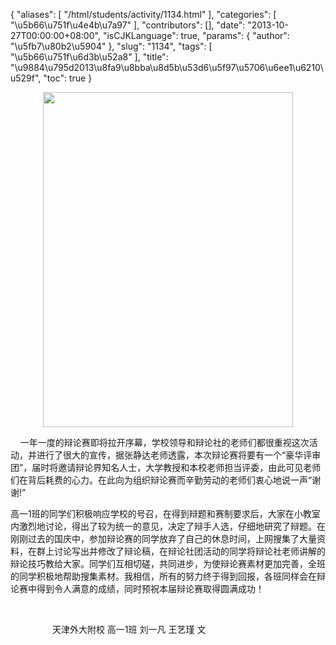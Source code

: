 {
    "aliases": [
        "/html/students/activity/1134.html"
    ],
    "categories": [
        "\u5b66\u751f\u4e4b\u7a97"
    ],
    "contributors": [],
    "date": "2013-10-27T00:00:00+08:00",
    "isCJKLanguage": true,
    "params": {
        "author": "\u5fb7\u80b2\u5904"
    },
    "slug": "1134",
    "tags": [
        "\u5b66\u751f\u6d3b\u52a8"
    ],
    "title": "\u9884\u795d2013\u8fa9\u8bba\u8d5b\u53d6\u5f97\u5706\u6ee1\u6210\u529f",
    "toc": true
}


<img
    src="https://cdn.tfls.online/mirror/full/a74e3b094c5b525bd964c9295b07286258784558.jpg"
    style="display:block;margin-left:auto;margin-right:auto;"
    decoding="async"
    fetchpriority="auto"
    loading="lazy"
    height="536"
    width="400"
/>




    一年一度的辩论赛即将拉开序幕，学校领导和辩论社的老师们都很重视这次活动，并进行了很大的宣传，据张静达老师透露，本次辩论赛将要有一个“豪华评审团”，届时将邀请辩论界知名人士，大学教授和本校老师担当评委，由此可见老师们在背后耗费的心力。在此向为组织辩论赛而辛勤劳动的老师们衷心地说一声“谢谢!”




高一1班的同学们积极响应学校的号召，在得到辩题和赛制要求后，大家在小教室内激烈地讨论，得出了较为统一的意见，决定了辩手人选，仔细地研究了辩题。在刚刚过去的国庆中，参加辩论赛的同学放弃了自己的休息时间，上网搜集了大量资料，在群上讨论写出并修改了辩论稿，在辩论社团活动的同学将辩论社老师讲解的辩论技巧教给大家。同学们互相切磋，共同进步，为使辩论赛素材更加完善，全班的同学积极地帮助搜集素材。我相信，所有的努力终于得到回报，各班同样会在辩论赛中得到令人满意的成绩，同时预祝本届辩论赛取得圆满成功！  

                     




                 天津外大附校 高一1班 刘一凡 王艺瑾 文




 


